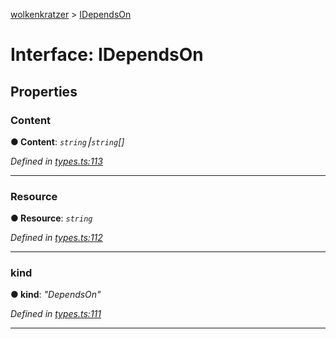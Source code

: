 [wolkenkratzer](../README.md) > [IDependsOn](../interfaces/idependson.md)



# Interface: IDependsOn


## Properties
<a id="content"></a>

###  Content

**●  Content**:  *`string`⎮`string`[]* 

*Defined in [types.ts:113](https://github.com/arminhammer/wolkenkratzer/blob/2f7be77/src/types.ts#L113)*





___

<a id="resource"></a>

###  Resource

**●  Resource**:  *`string`* 

*Defined in [types.ts:112](https://github.com/arminhammer/wolkenkratzer/blob/2f7be77/src/types.ts#L112)*





___

<a id="kind"></a>

###  kind

**●  kind**:  *"DependsOn"* 

*Defined in [types.ts:111](https://github.com/arminhammer/wolkenkratzer/blob/2f7be77/src/types.ts#L111)*





___


